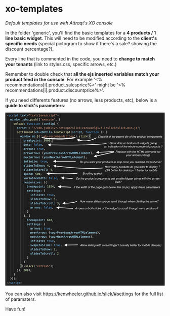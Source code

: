 # xo-templates
*Default templates for use with Attraqt's XO console*

In the folder 'generic', you'll find the basic templates for a **4 products / 1 line basic widget**. 
This will need to be modified according to the **client's specific needs** (special pictogram to show if there's a sale? showing the discount percentage?).

Every line that is commented in the code, you need to **change to match your tenants** (link to styles.css, specific arrows, etc.)

Remember to double check that **all the ejs inserted variables match your product feed in the console**.
For example '<% recommendations[i].product.salesprice%>' might be '<% recommendations[i].product.discountprice%>'.

If you need differents features (no arrows, less products, etc), below is a **guide to slick's parameters**:

<img src="screenshots/slick.png" alt="alt text" width="700px">

You can also visit https://kenwheeler.github.io/slick/#settings for the full list of paramaters.

Have fun!
